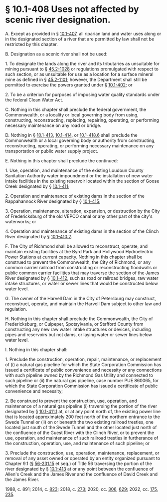 # § 10.1-408 Uses not affected by scenic river designation.

<p>A. Except as provided in § <a href='/vacode/10.1-407/'>10.1-407</a>, all riparian land and water uses along or in the designated section of a river that are permitted by law shall not be restricted by this chapter.</p><p>B. Designation as a scenic river shall not be used:</p><p>1. To designate the lands along the river and its tributaries as unsuitable for mining pursuant to § <a href='/vacode/45.2-1028/'>45.2-1028</a> or regulations promulgated with respect to such section, or as unsuitable for use as a location for a surface mineral mine as defined in § <a href='/vacode/45.2-1101/'>45.2-1101</a>; however, the Department shall still be permitted to exercise the powers granted under § <a href='/vacode/10.1-402/'>10.1-402</a>; or</p><p>2. To be a criterion for purposes of imposing water quality standards under the federal Clean Water Act.</p><p>C. Nothing in this chapter shall preclude the federal government, the Commonwealth, or a locality or local governing body from using, constructing, reconstructing, replacing, repairing, operating, or performing necessary maintenance on any road or bridge.</p><p>D. Nothing in §  <a href='/vacode/10.1-413/'>10.1-413</a>, <a href='/vacode/10.1-414/'>10.1-414</a>, or <a href='/vacode/10.1-418.6/'>10.1-418.6</a> shall preclude the Commonwealth or a local governing body or authority from constructing, reconstructing, operating, or performing necessary maintenance on any transportation or public water supply project.</p><p>E. Nothing in this chapter shall preclude the continued:</p><p>1. Use, operation, and maintenance of the existing Loudoun County Sanitation Authority water impoundment or the installation of new water intake facilities in the existing reservoir located within the section of Goose Creek designated by § <a href='/vacode/10.1-411/'>10.1-411</a>;</p><p>2. Operation and maintenance of existing dams in the section of the Rappahannock River designated by § <a href='/vacode/10.1-415/'>10.1-415</a>;</p><p>3. Operation, maintenance, alteration, expansion, or destruction by the City of Fredericksburg of the old VEPCO canal or any other part of the city's waterworks; or</p><p>4. Operation and maintenance of existing dams in the section of the Clinch River designated by § <a href='/vacode/10.1-410.2/'>10.1-410.2</a>.</p><p>F. The City of Richmond shall be allowed to reconstruct, operate, and maintain existing facilities at the Byrd Park and Hollywood Hydroelectric Power Stations at current capacity. Nothing in this chapter shall be construed to prevent the Commonwealth, the City of Richmond, or any common carrier railroad from constructing or reconstructing floodwalls or public common carrier facilities that may traverse the section of the James River designated by § <a href='/vacode/10.1-412/'>10.1-412</a>, such as road or railroad bridges, raw water intake structures, or water or sewer lines that would be constructed below water level.</p><p>G. The owner of the Harvell Dam in the City of Petersburg may construct, reconstruct, operate, and maintain the Harvell Dam subject to other law and regulation.</p><p>H. Nothing in this chapter shall preclude the Commonwealth, the City of Fredericksburg, or Culpeper, Spotsylvania, or Stafford County from constructing any new raw water intake structures or devices, including pipes and reservoirs but not dams, or laying water or sewer lines below water level.</p><p>I. Nothing in this chapter shall:</p><p>1. Preclude the construction, operation, repair, maintenance, or replacement of (i) a natural gas pipeline for which the State Corporation Commission has issued a certificate of public convenience and necessity or any connections with such pipeline owned by the Richmond Gas Utility and connected to such pipeline or (ii) the natural gas pipeline, case number PUE 860065, for which the State Corporation Commission has issued a certificate of public convenience and necessity;</p><p>2. Be construed to prevent the construction, use, operation, and maintenance of a natural gas pipeline (i) traversing the portion of the river designated by § <a href='/vacode/10.1-411.1/'>10.1-411.1</a> at, or at any point north of, the existing power line that is located approximately 200 feet north of the northern entrance to the Swede Tunnel or (ii) on or beneath the two existing railroad trestles, one located just south of the Swede Tunnel and the other located just north of the confluence of the Guest River with the Clinch River, or to prevent the use, operation, and maintenance of such railroad trestles in furtherance of the construction, operation, use, and maintenance of such pipeline; or</p><p>3. Preclude the construction, use, operation, maintenance, replacement, or removal of any asset owned or operated by an entity organized pursuant to Chapter 9.1 (§ <a href='/vacode/56-231.15/'>56-231.15</a> et seq.) of Title 56 traversing the portion of the river designated by § <a href='/vacode/10.1-413/'>10.1-413</a> at or any point between the confluence of Allen's Creek and the James River and the confluence of David Creek and the James River.</p><p>1988, c. 891; 2014, c. <a href='http://lis.virginia.gov/cgi-bin/legp604.exe?141+ful+CHAP0823'>823</a>; 2018, c. <a href='http://lis.virginia.gov/cgi-bin/legp604.exe?181+ful+CHAP0273'>273</a>; 2020, cc. <a href='http://lis.virginia.gov/cgi-bin/legp604.exe?201+ful+CHAP0306'>306</a>, <a href='http://lis.virginia.gov/cgi-bin/legp604.exe?201+ful+CHAP0629'>629</a>; 2022, cc. <a href='http://lis.virginia.gov/cgi-bin/legp604.exe?221+ful+CHAP0175'>175</a>, <a href='http://lis.virginia.gov/cgi-bin/legp604.exe?221+ful+CHAP0235'>235</a>.</p>